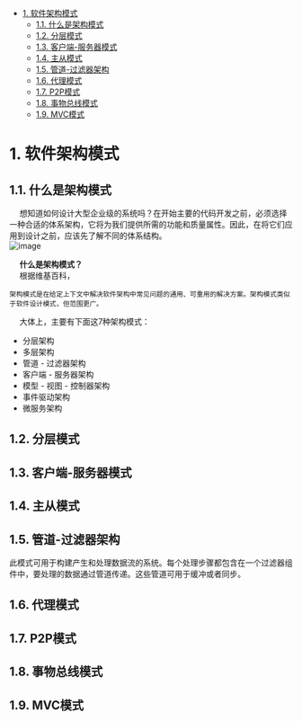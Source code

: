 
<!-- TOC -->

- [1. 软件架构模式](#1-软件架构模式)
    - [1.1. 什么是架构模式](#11-什么是架构模式)
    - [1.2. 分层模式](#12-分层模式)
    - [1.3. 客户端-服务器模式](#13-客户端-服务器模式)
    - [1.4. 主从模式](#14-主从模式)
    - [1.5. 管道-过滤器架构](#15-管道-过滤器架构)
    - [1.6. 代理模式](#16-代理模式)
    - [1.7. P2P模式](#17-p2p模式)
    - [1.8. 事物总线模式](#18-事物总线模式)
    - [1.9. MVC模式](#19-mvc模式)

<!-- /TOC -->



# 1. 软件架构模式
<!-- 

10个常见的软件架构模式 
https://mp.weixin.qq.com/s/am-WfbzX7PYYjVlpaZpLiA


7种软件架构模式 
https://mp.weixin.qq.com/s/iCrgVlDdnLXV1v41RrSvyA

-->

## 1.1. 什么是架构模式
&emsp; 想知道如何设计大型企业级的系统吗？在开始主要的代码开发之前，必须选择一种合适的体系架构，它将为我们提供所需的功能和质量属性。因此，在将它们应用到设计之前，应该先了解不同的体系结构。  
![image](https://gitee.com/wt1814/pic-host/raw/master/images/system/framework/framework-1.png)  


&emsp; **什么是架构模式？**  
&emsp; 根据维基百科，
    
    架构模式是在给定上下文中解决软件架构中常见问题的通用、可重用的解决方案。架构模式类似于软件设计模式，但范围更广。  

&emsp; 大体上，主要有下面这7种架构模式：  
* 分层架构
* 多层架构
* 管道 - 过滤器架构
* 客户端 - 服务器架构
* 模型 - 视图 - 控制器架构
* 事件驱动架构
* 微服务架构


## 1.2. 分层模式  


## 1.3. 客户端-服务器模式

## 1.4. 主从模式  


## 1.5. 管道-过滤器架构  
此模式可用于构建产生和处理数据流的系统。每个处理步骤都包含在一个过滤器组件中，要处理的数据通过管道传递。这些管道可用于缓冲或者同步。  

## 1.6. 代理模式


## 1.7. P2P模式

## 1.8. 事物总线模式


## 1.9. MVC模式  



